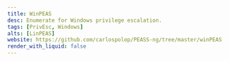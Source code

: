 ```yaml
---
title: WinPEAS
desc: Enumerate for Windows privilege escalation.
tags: [PrivEsc, Windows]
alts: [LinPEAS]
website: https://github.com/carlospolop/PEASS-ng/tree/master/winPEAS
render_with_liquid: false
---
```

